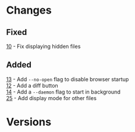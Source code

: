 # Changes
## Fixed
[10] - Fix displaying hidden files  
## Added
[13] - Add `--no-open` flag to disable browser startup  
[12] - Add a diff button  
[14] - Add a `--daemon` flag to start in background  
[25] - Add display mode for other files

# Versions


[10]: https://github.com/wojciechkepka/gomd/issues/10
[13]: https://github.com/wojciechkepka/gomd/issues/13
[12]: https://github.com/wojciechkepka/gomd/issues/12
[14]: https://github.com/wojciechkepka/gomd/issues/14
[25]: https://github.com/wojciechkepka/gomd/issues/25

